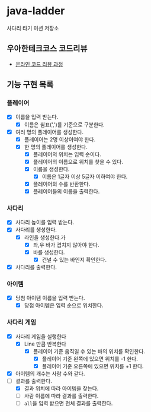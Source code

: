 # java-ladder

사다리 타기 미션 저장소

## 우아한테크코스 코드리뷰

- [온라인 코드 리뷰 과정](https://github.com/woowacourse/woowacourse-docs/blob/master/maincourse/README.md)

## 기능 구현 목록

### 플레이어

- [x] 이름을 입력 받는다.
    - [x] 이름은 쉼표(',')를 기준으로 구분한다.
- [x] 여러 명의 플레이어를 생성한다.
    - [x] 플레이어는 2명 이상이여야 한다.
    - [x] 한 명의 플레이어를 생성한다.
        - [x] 플레이어의 위치는 입력 순이다.
        - [x] 플레이어의 이름으로 위치를 찾을 수 있다.
        - [x] 이름을 생성한다.
            - [x] 이름은 1글자 이상 5글자 이하여야 한다.
        - [x] 플레이어의 수를 반환한다.
        - [x] 플레이어들의 이름을 출력한다.

### 사다리

- [x] 사다리 높이를 입력 받는다.
- [x] 사다리를 생성한다.
    - [x] 라인을 생성한다.가
        - [x] 좌,우 바가 겹치지 않아야 한다.
        - [x] 바를 생성한다.
            - [x] 건널 수 있는 바인지 확인한다.
- [x] 사다리를 출력한다.

### 아이템

- [x] 당첨 아이템 이름을 입력 받는다.
    - [x] 당첨 아이템은 입력 순으로 위치한다.

### 사다리 게임

- [x] 사다리 게임을 실행한다
    - [x] Line 만큼 반복한다
        - [x] 플레이어 기준 움직일 수 있는 바의 위치를 확인한다.
            - [x] 플레이어 기준 왼쪽에 있으면 위치를 -1 한다.
            - [x] 플레이어 기준 오른쪽에 있으면 위치를 +1 한다.
- [x] 아이템의 개수는 사람 수와 같다.
- [ ] 결과를 출력한다.
    - [x] 결과 위치에 따라 아이템을 찾는다.
    - [ ] 사람 이름에 따라 결과를 출력한다.
    - [ ] `all`을 입력 받으면 전체 결과를 출력한다.
